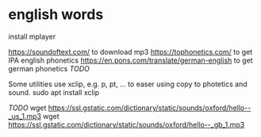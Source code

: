 # english words

install mplayer

https://soundoftext.com/ to download mp3
https://tophonetics.com/ to get IPA english phonetics
https://en.pons.com/translate/german-english to get german phonetics *TODO*

Some utilities use xclip, e.g. p, pt, ... to easer using copy to photetics and sound.
sudo apt install xclip

*TODO*
wget https://ssl.gstatic.com/dictionary/static/sounds/oxford/hello--_us_1.mp3
wget https://ssl.gstatic.com/dictionary/static/sounds/oxford/hello--_gb_1.mp3
